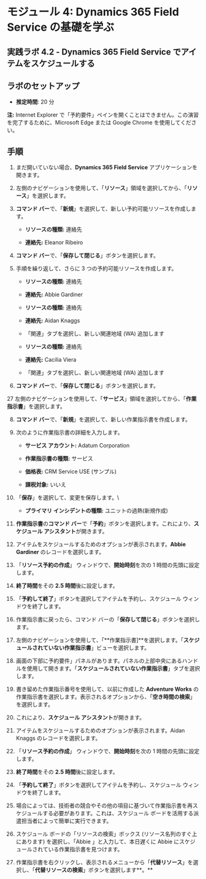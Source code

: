 ﻿---
lab:
    title: 'ラボ 4.2: Dynamics 365 Field Service でアイテムをスケジュールする'
    module: 'モジュール 4: Dynamics 365 Field Service の基礎を学ぶ'
---

モジュール 4: Dynamics 365 Field Service の基礎を学ぶ
========================

## 実践ラボ 4.2 - Dynamics 365 Field Service でアイテムをスケジュールする

## ラボのセットアップ

  - **推定時間**: 20 分

  **注:** Internet Explorer で「予約要件」ペインを開くことはできません。この演習を完了するために、Microsoft Edge または Google Chrome を使用してください。
  
## 手順

1. まだ開いていない場合、**Dynamics 365 Field Service** アプリケーションを開きます。 

2. 左側のナビゲーションを使用して、「**リソース**」領域を選択してから、「**リソース**」を選択します。

3. **コマンド バー**で、「**新規**」を選択して、新しい予約可能リソースを作成します。

	- **リソースの種類:** 連絡先

	- **連絡先:** Eleanor Ribeiro

4. **コマンド バー**で、「**保存して閉じる**」ボタンを選択します。

5. 手順を繰り返して、さらに 3 つの予約可能リソースを作成します。

	- **リソースの種類:** 連絡先

	- **連絡先:** Abbie Gardiner


	- **リソースの種類:** 連絡先

	- **連絡先:** Aidan Knaggs
	
	- 「関連」タブを選択し、新しい関連地域 (WA) 追加します


	- **リソースの種類:** 連絡先

	- **連絡先:** Cacilia Viera
	
	- 「関連」タブを選択し、新しい関連地域 (WA) 追加します


6. **コマンド バー**で、「**保存して閉じる**」ボタンを選択します。

27 左側のナビゲーションを使用して、「**サービス**」領域を選択してから、「**作業指示書**」を選択します。

8. **コマンド バー**で、「**新規**」を選択して、新しい作業指示書を作成します。

9. 次のように作業指示書の詳細を入力します。

	- **サービス アカウント:** Adatum Corporation

	- **作業指示書の種類:** サービス

	- **価格表:** CRM Service USE (サンプル)

	- **課税対象:** いいえ

10. 「**保存**」を選択して、変更を保存します。\

	- **プライマリ インシデントの種類:** ユニットの過熱(新規作成)

11. **作業指示書**の**コマンド バー**で「**予約**」ボタンを選択します。これにより、**スケジュール アシスタント**が開きます。 

12. アイテムをスケジュールするためのオプションが表示されます。**Abbie Gardiner** のレコードを選択します。

13. 「**リソース予約の作成**」 ウィンドウで、**開始時刻**を次の 1 時間の先頭に設定します。

14. **終了時間**をその **2.5 時間**後に設定します。 

15. 「**予約して終了**」ボタンを選択してアイテムを予約し、スケジュール ウィンドウを終了します。 

16. 作業指示書に戻ったら、コマンド バーの「**保存して閉じる**」ボタンを選択します。 

17. 左側のナビゲーションを使用して、「**作業指示書]**を選択します。「**スケジュールされていない作業指示書**」ビューを選択します。

18. 画面の下部に予約要件」パネルがあります。パネルの上部中央にあるハンドルを使用して開きます。「**スケジュールされていない作業指示書**」タブを選択します。

19. 書き留めた作業指示番号を使用して、以前に作成した **Adventure Works** の作業指示書を選択します。表示されるオプションから、「**空き時間の検索**」を選択します。 

20. これにより、**スケジュール アシスタント**が開きます。 

21. アイテムをスケジュールするためのオプションが表示されます。Aidan Knaggs のレコードを選択します。

22. 「**リソース予約の作成**」 ウィンドウで、**開始時刻**を次の 1 時間の先頭に設定します。

23. **終了時間**をその **2.5 時間**後に設定します。 

24. 「**予約して終了**」ボタンを選択してアイテムを予約し、スケジュール ウィンドウを終了します。 

25. 場合によっては、技術者の競合やその他の項目に基づいて作業指示書を再スケジュールする必要があります。これは、スケジュール ボードを活用する派遣担当者によって簡単に実行できます。 

26. スケジュール ボードの「リソースの検索」ボックス (リソース名列のすぐ上にあります) を選択し、「Abbie 」と入力して、本日遅くに Abbie にスケジュールされている作業指示書を見つけます。 

27. 作業指示書を右クリックし、表示されるメニューから「**代替リソース**」を選択し、「**代替リソースの検索**」ボタンを選択します**。**

